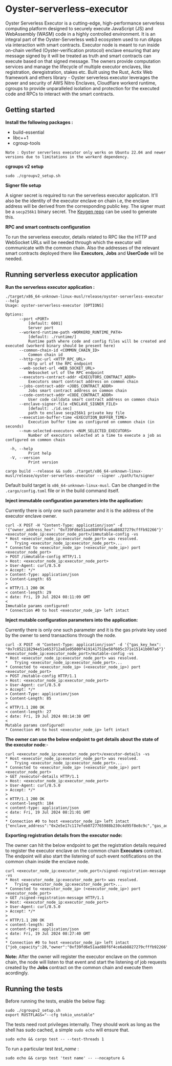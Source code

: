# Oyster-serverless-executor

Oyster Serverless Executor is a cutting-edge, high-performance serverless computing platform designed to securely execute JavaScript (JS) and WebAssembly (WASM) code in a highly controlled environment. It is an integral part of the Oyster-Serverless web3 ecosystem used to run dApps via interaction with smart contracts. Executor node is meant to run inside on-chain verified (Oyster-verification protocol) enclave ensuring that any message signed by it will be treated as truth and smart contracts can execute based on that signed message. The owners provide computation services and manage the lifecycle of multiple executor enclaves, like registration, deregistration, stakes etc. Built using the Rust, Actix Web framework and ethers library - Oyster serverless executor leverages the power and security of AWS Nitro Enclaves, Cloudflare workerd runtime, cgroups to provide unparalleled isolation and protection for the executed code and RPCs to interact with the smart contracts.

## Getting started

<b>Install the following packages : </b>

* build-essential 
* libc++1
* cgroup-tools

`Note : Oyster serverless executor only works on Ubuntu 22.04 and newer versions due to limitations in the workerd dependency.`

<b>cgroups v2 setup</b>
```
sudo ./cgroupv2_setup.sh
```

<b>Signer file setup</b>

A signer secret is required to run the serverless executor applicaton. It'll also be the identity of the executor enclave on chain i.e, the enclave address will be derived from the corresponding public key. The signer must be a `secp256k1` binary secret.
The <a href="https://github.com/marlinprotocol/keygen">Keygen repo</a> can be used to generate this.

<b> RPC and smart contracts configuration</b>

To run the serverless executor, details related to RPC like the HTTP and WebSocket URLs will be needed through which the executor will communicate with the common chain. Also the addresses of the relevant smart contracts deployed there like **Executors**, **Jobs** and **UserCode** will be needed.

## Running serverless executor application

<b>Run the serverless executor application :</b>

```
./target/x86_64-unknown-linux-musl/release/oyster-serverless-executor --help
Usage: oyster-serverless-executor [OPTIONS]

Options:
      --port <PORT>
          [default: 6001]
          Server port
      --workerd-runtime-path <WORKERD_RUNTIME_PATH>
          [default: ./runtime/]
          Runtime path where code and config files will be created and executed (workerd binary should be present here)
      --common-chain-id <COMMON_CHAIN_ID>
          Common chain id
      --http-rpc-url <HTTP_RPC_URL>
          Http url of the RPC endpoint
      --web-socket-url <WEB_SOCKET_URL>
          Websocket url of the RPC endpoint
      --executors-contract-addr <EXECUTORS_CONTRACT_ADDR>
          Executors smart contract address on common chain
      --jobs-contract-addr <JOBS_CONTRACT_ADDR>
          Jobs smart contract address on common chain
      --code-contract-addr <CODE_CONTRACT_ADDR>
          User code calldata smart contract address on common chain
      --enclave-signer-file <ENCLAVE_SIGNER_FILE>
          [default: ./id.sec]
          path to enclave secp256k1 private key file
      --execution-buffer-time <EXECUTION_BUFFER_TIME>
          Execution buffer time as configured on common chain (in seconds)
      --num-selected-executors <NUM_SELECTED_EXECUTORS>
          Number of executors selected at a time to execute a job as configured on common chain

  -h, --help
          Print help
  -V, --version
          Print version
```
```
cargo build --release && sudo ./target/x86_64-unknown-linux-musl/release/oyster-serverless-executor --signer ./path/to/signer
```

Default build target is `x86_64-unknown-linux-musl`. Can be changed in the `.cargo/config.toml` file or in the build command itself.

<b> Inject immutable configuration parameters into the application: </b>

Currently there is only one such parameter and it is the address of the executor enclave owner.
```
curl -X POST -H "Content-Type: application/json" -d '{"owner_address_hex": "0xf39Fd6e51aad88F6F4ce6aB8827279cffFb92266"}' <executor_node_ip:executor_node_port>/immutable-config -vs
* Host <executor_node_ip:executor_node_port> was resolved.
*   Trying <executor_node_ip:executor_node_port>...
* Connected to <executor_node_ip> (<executor_node_ip>) port <executor_node_port>
> POST /immutable-config HTTP/1.1
> Host: <executor_node_ip:executor_node_port>
> User-Agent: curl/8.5.0
> Accept: */*
> Content-Type: application/json
> Content-Length: 65
> 
< HTTP/1.1 200 OK
< content-length: 29
< date: Fri, 19 Jul 2024 08:11:09 GMT
< 
Immutable params configured!
* Connection #0 to host <executor_node_ip> left intact
```

<b> Inject mutable configuration parameters into the application: </b>

Currently there is only one such parameter and it is the gas private key used by the owner to send transactions through the node.
```
curl -X POST -H "Content-Type: application/json" -d '{"gas_key_hex": "0x7c852118294e51e653712a81e05800f419141751be58f605c371e15141b007a6"}' <executor_node_ip:executor_node_port>/mutable-config -vs
* Host <executor_node_ip:executor_node_port> was resolved.
*   Trying <executor_node_ip:executor_node_port>...
* Connected to <executor_node_ip> (<executor_node_ip>) port <executor_node_port>
> POST /mutable-config HTTP/1.1
> Host: <executor_node_ip:executor_node_port>
> User-Agent: curl/8.5.0
> Accept: */*
> Content-Type: application/json
> Content-Length: 85
> 
< HTTP/1.1 200 OK
< content-length: 27
< date: Fri, 19 Jul 2024 08:14:38 GMT
< 
Mutable params configured!
* Connection #0 to host <executor_node_ip> left intact
```
**The owner can use the below endpoint to get details about the state of the executor node**:-
```
curl <executor_node_ip:executor_node_port>/executor-details -vs
* Host <executor_node_ip:executor_node_port> was resolved.
*   Trying <executor_node_ip:executor_node_port>...
* Connected to <executor_node_ip> (<executor_node_ip>) port <executor_node_port>
> GET /executor-details HTTP/1.1
> Host: <executor_node_ip:executor_node_port>
> User-Agent: curl/8.5.0
> Accept: */*
> 
< HTTP/1.1 200 OK
< content-length: 184
< content-type: application/json
< date: Fri, 19 Jul 2024 08:21:01 GMT
< 
* Connection #0 to host <executor_node_ip> left intact
{"enclave_address":"0x2e5e17c117efeb0727765988b230c4d95f8e8c9c","gas_address":"0x90f79bf6eb2c4f870365e785982e1f101e93b906","owner_address":"0xf39fd6e51aad88f6f4ce6ab8827279cfffb92266"}
```

<b> Exporting registration details from the executor node: </b>

The owner can hit the below endpoint to get the registration details required to register the executor enclave on the common chain **Executors** contract. The endpoint will also start the listening of such event notifications on the common chain inside the enclave node.
```
curl <executor_node_ip:executor_node_port>/signed-registration-message -vs
* Host <executor_node_ip:executor_node_port> was resolved.
*   Trying <executor_node_ip:executor_node_port>...
* Connected to <executor_node_ip> (<executor_node_ip>) port <executor_node_port>
> GET /signed-registration-message HTTP/1.1
> Host: <executor_node_ip:executor_node_port>
> User-Agent: curl/8.5.0
> Accept: */*
> 
< HTTP/1.1 200 OK
< content-length: 245
< content-type: application/json
< date: Fri, 19 Jul 2024 08:27:40 GMT
< 
* Connection #0 to host <executor_node_ip> left intact
{"job_capacity":20,"owner":"0xf39fd6e51aad88f6f4ce6ab8827279cfffb92266","sign_timestamp":1721377660,"signature":"9f7992a1f646963cf62c9ca560c106d1e2aea676f7b7741b3cda13b7f0ca5cd9038ac7892b226fcfafcaf0359950133b41c9e1bc0f5ebc70bcda265ba90e70531b"}
```

**Note:** After the owner will register the executor enclave on the common chain, the node will listen to that event and start the listening of job requests created by the **Jobs** contract on the common chain and execute them acordingly.

## Running the tests

Before running the tests, enable the below flag: 
```
sudo ./cgroupv2_setup.sh
export RUSTFLAGS="--cfg tokio_unstable"
```
The tests need root privileges internally. They should work as long as the shell has sudo cached, a simple `sudo echo` will ensure that.
```
sudo echo && cargo test -- --test-threads 1
```
To run a particular test *test_name* :
```
sudo echo && cargo test 'test name' -- --nocapture &
```